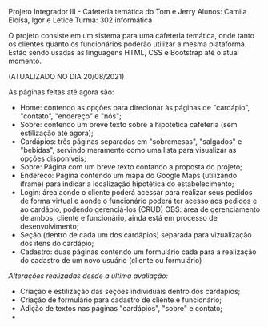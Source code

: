 Projeto Integrador III  - Cafeteria temática do Tom e Jerry
Alunos: Camila Eloísa, Igor e Letice 
Turma: 302 informática

O projeto consiste em um sistema para uma cafeteria temática, onde tanto os clientes 
quanto os funcionários poderão utilizar a mesma plataforma.
Estão sendo usadas as linguagens HTML, CSS e Bootstrap até o atual momento.

(ATUALIZADO NO DIA 20/08/2021)

As páginas feitas até agora são:
- Home: contendo as opções para direcionar às páginas de "cardápio", "contato", "endereço" e "nós";
- Sobre: contendo um breve texto sobre a hipotética cafeteria (sem estilização até agora);
- Cardápios: três páginas separadas em "sobremesas", "salgados" e "bebidas", servindo meramente como
uma lista para visualizar as opções disponíveis;
- Sobre: Página com um breve texto contando a proposta do projeto;
- Endereço: Página contendo um mapa do Google Maps (utilizando iframe) para indicar a localização hipotética do estabelecimento;
- Login: área aonde o cliente poderá acessar para realizar seus pedidos de forma virtual e aonde o 
funcionário poderá ter acesso aos pedidos e ao cardápio, podendo gerenciá-los (CRUD) OBS: área de gerenciamento de ambos,
cliente e funcionário, ainda está em processo de desenvolvimento;
- Seção (dentro de cada um dos cardápios) separada para vizualização dos itens do cardápio;
- Cadastro: duas páginas contendo um formulário cada para a realização do cadastro de um novo usuário (cliente ou formulário)


*Alterações realizadas desde a última avaliação:*

- Criação e estilização das seções individuais dentro dos cardápios;
- Criação de formulário para cadastro de cliente e funcionário;
- Adição de textos nas páginas "cardápios", "sobre" e contato;
- 
